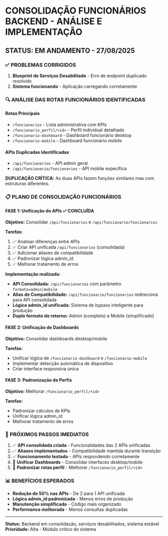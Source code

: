 # CONSOLIDAÇÃO FUNCIONÁRIOS BACKEND - ANÁLISE E IMPLEMENTAÇÃO

## STATUS: EM ANDAMENTO - 27/08/2025

### ✅ PROBLEMAS CORRIGIDOS
1. **Blueprint de Serviços Desabilitado** - Erro de endpoint duplicado resolvido
2. **Sistema funcionando** - Aplicação carregando corretamente

### 🔍 ANÁLISE DAS ROTAS FUNCIONÁRIOS IDENTIFICADAS

#### Rotas Principais
- `/funcionarios` - Lista administrativa com KPIs
- `/funcionario_perfil/<id>` - Perfil individual detalhado
- `/funcionario-dashboard` - Dashboard funcionário desktop
- `/funcionario-mobile` - Dashboard funcionário mobile

#### APIs Duplicadas Identificadas
- `/api/funcionarios` - API admin geral
- `/api/funcionario/funcionarios` - API mobile específica

**DUPLICAÇÃO CRÍTICA:** As duas APIs fazem funções similares mas com estruturas diferentes.

### 📋 PLANO DE CONSOLIDAÇÃO FUNCIONÁRIOS

#### FASE 1: Unificação de APIs ✅ CONCLUÍDA
**Objetivo:** Consolidar `/api/funcionarios` e `/api/funcionario/funcionarios`

**Tarefas:**
1. ✅ Analisar diferenças entre APIs
2. ✅ Criar API unificada `/api/funcionarios` (consolidada)
3. ✅ Adicionar aliases de compatibilidade
4. ✅ Padronizar lógica admin_id
5. ✅ Melhorar tratamento de erros

**Implementação realizada:**
- **API Consolidada:** `/api/funcionarios` com parâmetro `formato=admin|mobile`
- **Alias de Compatibilidade:** `/api/funcionario/funcionarios` redireciona para API consolidada
- **Lógica admin_id unificada:** Sistema de bypass inteligente para produção
- **Duplo formato de retorno:** Admin (completo) e Mobile (simplificado)

#### FASE 2: Unificação de Dashboards
**Objetivo:** Consolidar dashboards desktop/mobile

**Tarefas:**
- Unificar lógica de `/funcionario-dashboard` e `/funcionario-mobile`
- Implementar detecção automática de dispositivo
- Criar interface responsiva única

#### FASE 3: Padronização de Perfis
**Objetivo:** Melhorar `/funcionario_perfil/<id>`

**Tarefas:**
- Padronizar cálculos de KPIs
- Unificar lógica admin_id
- Melhorar tratamento de erros

### 🎯 PRÓXIMOS PASSOS IMEDIATOS
1. ✅ **API consolidada criada** - Funcionalidades das 2 APIs unificadas
2. ✅ **Aliases implementados** - Compatibilidade mantida durante transição
3. ✅ **Funcionamento testado** - APIs respondendo corretamente
4. 🔄 **Unificar Dashboards** - Consolidar interfaces desktop/mobile
5. 🔄 **Padronizar rotas perfil** - Melhorar `/funcionario_perfil/<id>`

### 📊 BENEFÍCIOS ESPERADOS
- **Redução de 50% nas APIs** - De 2 para 1 API unificada
- **Lógica admin_id padronizada** - Menos erros de produção
- **Manutenção simplificada** - Código mais organizado
- **Performance melhorada** - Menos consultas duplicadas

---
**Status:** Backend em consolidação, serviços desabilitados, sistema estável
**Prioridade:** Alta - Módulo crítico do sistema